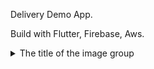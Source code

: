  Delivery Demo App.
 
 Build with Flutter, Firebase, Aws.
 
 
<details>
  <summary>The title of the image group</summary><details>
   <img src=![WhatsApp Image 2021-12-20 at 19 45 04 (1)](https://user-images.githubusercontent.com/40797880/146842700-e9572a53-0f65-475c-8c7c-2ef90f4ad324.jpeg)name="image-name">
 <img src=![WhatsApp Image 2021-12-20 at 19 45 03 (3)](https://user-images.githubusercontent.com/40797880/146842696-aa173f42-6fc0-4c60-b04b-5a3c2015275c.jpeg)name="image-name">
  <img src=![WhatsApp Image 2021-12-20 at 19 45 03](https://user-images.githubusercontent.com/40797880/146842699-7be23c46-1240-453c-b6aa-c79eb6598410.jpeg)name="image-name">
 <img src=![WhatsApp Image 2021-12-20 at 19 45 02](https://user-images.githubusercontent.com/40797880/146842713-03c0e287-b2c7-4ab4-9fa3-83b8132e5077.jpeg)name="image-name">
 <img src=![WhatsApp Image 2021-12-20 at 19 45 03 (1)](https://user-images.githubusercontent.com/40797880/146842716-7478d0f3-b3e6-479b-bae3-2fd732d7bd39.jpeg)name="image-name">
 <img src=![WhatsApp Image 2021-12-20 at 19 45 03 (2)](https://user-images.githubusercontent.com/40797880/146842719-bbe8469f-eadd-4211-9a15-76ac3bc7a7a6.jpeg)name="image-name">
 <img src=![WhatsApp Image 2021-12-20 at 19 45 04 (2)](https://user-images.githubusercontent.com/40797880/146842701-80353857-f246-4fc0-869e-2d06d8d76ba2.jpeg)name="image-name">
 <img src=![WhatsApp Image 2021-12-20 at 19 45 04 (3)](https://user-images.githubusercontent.com/40797880/146842703-0188f403-880f-4a46-8335-fd916d1b6d8a.jpeg)name="image-name">
 <img src=![WhatsApp Image 2021-12-20 at 19 45 04 (4)](https://user-images.githubusercontent.com/40797880/146842704-7d38b195-c74a-410e-9ef8-096c97362328.jpeg)name="image-name">
 <img src=![WhatsApp Image 2021-12-20 at 19 45 04](https://user-images.githubusercontent.com/40797880/146842707-337d8a22-1111-406b-83e5-23debd589619.jpeg)name="image-name">
 <img src=![WhatsApp Image 2021-12-20 at 19 45 05](https://user-images.githubusercontent.com/40797880/146842709-53706d64-f5ab-424a-a2aa-ed16f1eb1134.jpeg)name="image-name">
 <img src=![WhatsApp Image 2021-12-20 at 19 45 02 (1)](https://user-images.githubusercontent.com/40797880/146842711-056a5d97-14c3-47bf-b167-a5579b7a55fc.jpeg)name="image-name">
 <img src=![WhatsApp Image 2021-12-20 at 19 45 02 (2)](https://user-images.githubusercontent.com/40797880/146842712-8976c445-0cf4-4b33-a4ac-391ba6bb29ed.jpeg)name="image-name">
 


</details>
 
 Download Link
